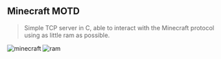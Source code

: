 ## Minecraft MOTD
> Simple TCP server in C, able to interact with the Minecraft protocol using as little ram as possible.

![minecraft](https://github.com/ShiftSad/c-learning/blob/feature/minecraft/minecraft/minecraft.png)
![ram](https://github.com/ShiftSad/c-learning/blob/feature/minecraft/minecraft/ram.png)